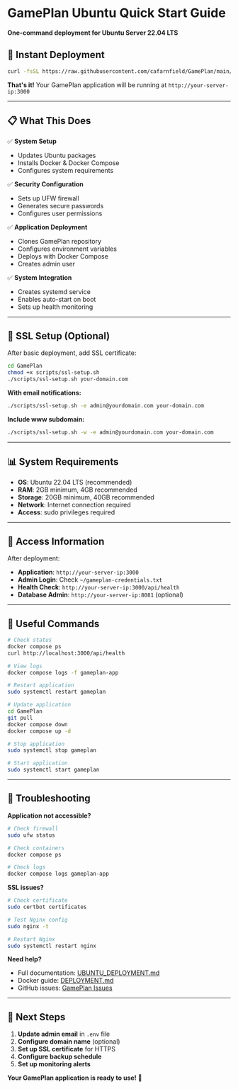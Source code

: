 # GamePlan Ubuntu Quick Start Guide

**One-command deployment for Ubuntu Server 22.04 LTS**

## 🚀 Instant Deployment

```bash
curl -fsSL https://raw.githubusercontent.com/cafarnfield/GamePlan/main/scripts/ubuntu-install.sh | bash
```

**That's it!** Your GamePlan application will be running at `http://your-server-ip:3000`

---

## 📋 What This Does

✅ **System Setup**
- Updates Ubuntu packages
- Installs Docker & Docker Compose
- Configures system requirements

✅ **Security Configuration**
- Sets up UFW firewall
- Generates secure passwords
- Configures user permissions

✅ **Application Deployment**
- Clones GamePlan repository
- Configures environment variables
- Deploys with Docker Compose
- Creates admin user

✅ **System Integration**
- Creates systemd service
- Enables auto-start on boot
- Sets up health monitoring

---

## 🔐 SSL Setup (Optional)

After basic deployment, add SSL certificate:

```bash
cd GamePlan
chmod +x scripts/ssl-setup.sh
./scripts/ssl-setup.sh your-domain.com
```

**With email notifications:**
```bash
./scripts/ssl-setup.sh -e admin@yourdomain.com your-domain.com
```

**Include www subdomain:**
```bash
./scripts/ssl-setup.sh -w -e admin@yourdomain.com your-domain.com
```

---

## 📊 System Requirements

- **OS**: Ubuntu 22.04 LTS (recommended)
- **RAM**: 2GB minimum, 4GB recommended
- **Storage**: 20GB minimum, 40GB recommended
- **Network**: Internet connection required
- **Access**: sudo privileges required

---

## 🎯 Access Information

After deployment:

- **Application**: `http://your-server-ip:3000`
- **Admin Login**: Check `~/gameplan-credentials.txt`
- **Health Check**: `http://your-server-ip:3000/api/health`
- **Database Admin**: `http://your-server-ip:8081` (optional)

---

## 🔧 Useful Commands

```bash
# Check status
docker compose ps
curl http://localhost:3000/api/health

# View logs
docker compose logs -f gameplan-app

# Restart application
sudo systemctl restart gameplan

# Update application
cd GamePlan
git pull
docker compose down
docker compose up -d

# Stop application
sudo systemctl stop gameplan

# Start application
sudo systemctl start gameplan
```

---

## 🚨 Troubleshooting

**Application not accessible?**
```bash
# Check firewall
sudo ufw status

# Check containers
docker compose ps

# Check logs
docker compose logs gameplan-app
```

**SSL issues?**
```bash
# Check certificate
sudo certbot certificates

# Test Nginx config
sudo nginx -t

# Restart Nginx
sudo systemctl restart nginx
```

**Need help?**
- Full documentation: [UBUNTU_DEPLOYMENT.md](UBUNTU_DEPLOYMENT.md)
- Docker guide: [DEPLOYMENT.md](DEPLOYMENT.md)
- GitHub issues: [GamePlan Issues](https://github.com/cafarnfield/GamePlan/issues)

---

## 🎉 Next Steps

1. **Update admin email** in `.env` file
2. **Configure domain name** (optional)
3. **Set up SSL certificate** for HTTPS
4. **Configure backup schedule**
5. **Set up monitoring alerts**

**Your GamePlan application is ready to use! 🚀**
